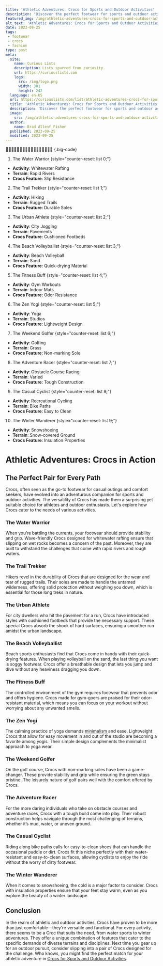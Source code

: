 ```yaml
---
title: 'Athletic Adventures: Crocs for Sports and Outdoor Activities'
description: 'Discover the perfect footwear for sports and outdoor activities with Athletic Adventures: Crocs. Fuel your curious spirit and elevate your performance.'
featured_img: /img/athletic-adventures-crocs-for-sports-and-outdoor-activities.webp
alt_text: 'Athletic Adventures: Crocs for Sports and Outdoor Activities'
date: 2023-09-25
tags:
 - footwear
 - crocs
 - fashion
type: post
meta:
  site:
    name: Curious Lists
    description: Lists spurred from curiosity.
    url: https://curiouslists.com
    logo:
      src: /img/logo.png
      width: 301
      height: 242
  language: en-US
  url: https://curiouslists.com/list/athletic-adventures-crocs-for-sports-and-outdoor-activities
  title: 'Athletic Adventures: Crocs for Sports and Outdoor Activities'
  description: 'Discover the perfect footwear for sports and outdoor activities with Athletic Adventures: Crocs. Fuel your curious spirit and elevate your performance.'
  image:
    src: /img/athletic-adventures-crocs-for-sports-and-outdoor-activities.webp
  author:
    name: Brad Allenf Fisher
  published: 2023-09-25
  modified: 2023-09-25
---
```



🏃🏋️‍♀️🧗‍♂️🚴‍♀️🏌️‍♂️⛹️‍♂️🏊‍♀️🤽‍♂️🛶🥾 {.big-code}

1. The Water Warrior {style="counter-reset: list 0;"}
  - **Activity**: Whitewater Rafting
  - **Terrain**: Rapid Rivers
  - **Crocs Feature**: Slip Resistance

2. The Trail Trekker {style="counter-reset: list 1;"}
  - **Activity**: Hiking
  - **Terrain**: Rugged Trails
  - **Crocs Feature**: Durable Soles

3. The Urban Athlete {style="counter-reset: list 2;"}
  - **Activity**: City Jogging
  - **Terrain**: Pavements
  - **Crocs Feature**: Cushioned Footbeds

4. The Beach Volleyballist {style="counter-reset: list 3;"}
  - **Activity**: Beach Volleyball
  - **Terrain**: Sand
  - **Crocs Feature**: Quick-drying Material

5. The Fitness Buff {style="counter-reset: list 4;"}
  - **Activity**: Gym Workouts
  - **Terrain**: Indoor Mats
  - **Crocs Feature**: Odor Resistance

6. The Zen Yogi {style="counter-reset: list 5;"}
  - **Activity**: Yoga
  - **Terrain**: Studios
  - **Crocs Feature**: Lightweight Design

7. The Weekend Golfer {style="counter-reset: list 6;"}
  - **Activity**: Golfing
  - **Terrain**: Grass
  - **Crocs Feature**: Non-marking Sole

8. The Adventure Racer {style="counter-reset: list 7;"}
  - **Activity**: Obstacle Course Racing
  - **Terrain**: Varied
  - **Crocs Feature**: Tough Construction

9. The Casual Cyclist {style="counter-reset: list 8;"}
  - **Activity**: Recreational Cycling
  - **Terrain**: Bike Paths
  - **Crocs Feature**: Easy to Clean

10. The Winter Wanderer {style="counter-reset: list 9;"}
  - **Activity**: Snowshoeing
  - **Terrain**: Snow-covered Ground
  - **Crocs Feature**: Insulation Properties


# Athletic Adventures: Crocs in Action

## The Perfect Pair for Every Path

Crocs, often seen as the go-to footwear for casual outings and comfort seekers, have evolved into an adventurous companion for sports and outdoor activities. The versatility of Crocs has made them a surprising yet suitable choice for athletes and outdoor enthusiasts. Let's explore how Crocs cater to the needs of various activities.

### The Water Warrior

When you're battling the currents, your footwear should provide stability and grip. Wave-friendly Crocs designed for whitewater rafting ensure that slipping on wet rocks becomes a concern of the past. Moreover, they are built to withstand the challenges that come with rapid rivers and rough waters.

### The Trail Trekker

Hikers revel in the durability of Crocs that are designed for the wear and tear of rugged trails. Their soles are made to handle the untamed wilderness, offering solid protection without weighing you down, which is essential for those long treks in nature.

### The Urban Athlete

For city dwellers who hit the pavement for a run, Crocs have introduced styles with cushioned footbeds that provide the necessary support. These special Crocs absorb the shock of hard surfaces, ensuring a smoother run amidst the urban landscape.

### The Beach Volleyballist

Beach sports enthusiasts find that Crocs come in handy with their quick-drying features. When playing volleyball on the sand, the last thing you want is soggy footwear. Crocs offer a breathable design that lets you jump and dive without any heaviness dragging you down.

### The Fitness Buff

The controlled environment of the gym requires footwear that prevents odor and offers hygiene. Crocs made for gym-goers are praised for their odor-resistant material, which means you can focus on your workout without worrying about any unwanted smells.

### The Zen Yogi

The calming practice of yoga demands [minimalism  ](https://curiouslists.com/list/seasonal-trends-summer-and-winter-crocs-collections)and ease. Lightweight Crocs that allow for easy movement in and out of the studio are becoming a favorite among yogis. Their simple design complements the minimalist approach to yoga wear.

### The Weekend Golfer

On the golf course, Crocs with non-marking soles have been a game-changer. These provide stability and grip while ensuring the green stays pristine. The leisurely nature of golf pairs well with the comfort offered by Crocs.

### The Adventure Racer

For the more daring individuals who take on obstacle courses and adventure races, Crocs with a tough build come into play. Their robust construction helps navigate through the most challenging of terrains, whether it’s mud, water, or uneven ground.

### The Casual Cyclist

Riding along bike paths calls for easy-to-clean shoes that can handle the occasional puddle or dirt. Crocs fit this niche perfectly with their water-resistant and easy-to-clean surfaces, allowing cyclists to enjoy the ride without the worry of dirty footwear.

### The Winter Wanderer

When it comes to snowshoeing, the cold is a major factor to consider. Crocs with insulation properties ensure that your feet stay warm, even as you explore the beauty of a winter landscape.

## Conclusion

In the realm of athletic and outdoor activities, Crocs have proven to be more than just comfortable—they're versatile and functional. For every activity, there seems to be a Croc that suits the need, from water sports to winter adventures. They offer a unique combination of features that cater to the specific demands of diverse terrains and disciplines. Next time you gear up for an outdoor pursuit, consider slipping into a pair of Crocs designed for the challenge. Who knows, you might find the perfect match for your athletic adventure in [Crocs for Sports and Outdoor Activities](https://amzn.to/3QYkQj1).